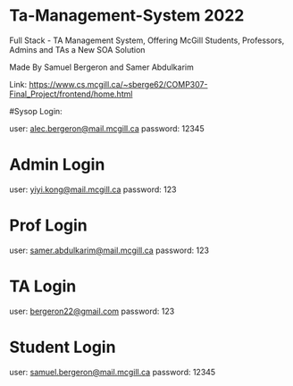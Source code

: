 # Ta-Management-System 2022
Full Stack - TA Management System, Offering McGill Students, Professors, Admins and TAs a New SOA Solution 

Made By Samuel Bergeron and Samer Abdulkarim

Link: https://www.cs.mcgill.ca/~sberge62/COMP307-Final_Project/frontend/home.html

#Sysop Login:

user: alec.bergeron@mail.mcgill.ca
password: 12345

# Admin Login

user: yiyi.kong@mail.mcgill.ca
password: 123

# Prof Login

user: samer.abdulkarim@mail.mcgill.ca
password: 123

# TA Login

user: bergeron22@gmail.com
password: 123

# Student Login

user: samuel.bergeron@mail.mcgill.ca
password: 12345
